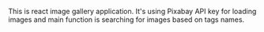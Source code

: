 This is react image gallery application. It's using Pixabay API key for loading images and main function is searching for images based on tags names.
